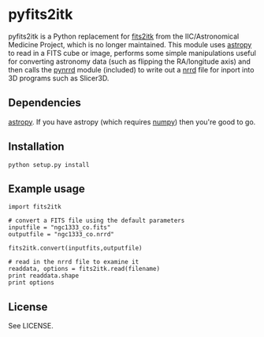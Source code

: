 pyfits2itk
===========

pyfits2itk is a Python replacement for [fits2itk][1] from the IIC/Astronomical 
Medicine Project, which is no longer maintained. This module uses [astropy][2] 
to read in a FITS cube or image, performs some simple manipulations useful 
for converting astronomy data (such as flipping the RA/longitude axis) and
then calls the [pynrrd][3] module (included) to write out a [nrrd][4] file for 
inport into 3D programs such as Slicer3D.

[1]: http://astromed.iic.harvard.edu/FITS-reader
[2]: http://www.astropy.org/
[3]: https://github.com/mhe/pynrrd
[4]: http://teem.sourceforge.net/nrrd/

Dependencies
------------

[astropy][1]. If you have astropy (which requires [numpy][2]) then you're 
good to go.

[1]: http://www.astropy.org/
[2]: http://numpy.scipy.org/


Installation
------------

    python setup.py install

Example usage
-------------

    import fits2itk

	# convert a FITS file using the default parameters
	inputfile = "ngc1333_co.fits"
	outputfile = "ngc1333_co.nrrd"

	fits2itk.convert(inputfits,outputfile)

	# read in the nrrd file to examine it
	readdata, options = fits2itk.read(filename)
	print readdata.shape
	print options


License
-------

See LICENSE.
